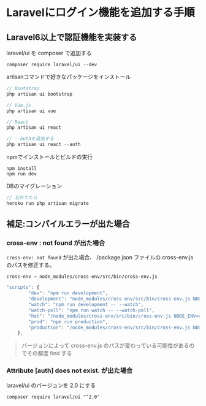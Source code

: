 # Laravelにログイン機能を追加する手順


## Laravel6以上で認証機能を実装する

laravel/ui を composer で追加する
```
composer require laravel/ui --dev
```

artisanコマンドで好きなパッケージをインストール
```js
// Bootstrap
php artisan ui bootstrap

// Vue.js
php artisan ui vue

// React
php artisan ui react
```

```js
// --authを追加する
php artisan ui react --auth
```

npmでインストールとビルドの実行

```
npm install
npm run dev
```

DBのマイグレーション

```js
// 忘れてたら
heroku run php artisan migrate
```

## 補足:コンパイルエラーが出た場合

### cross-env : not found が出た場合

`cross-env: not found` が出た場合、
/package.json ファイルの cross-env.js のパスを修正する。

`cross-env → node_modules/cross-env/src/bin/cross-env.js`

```js
"scripts": {
        "dev": "npm run development",
        "development": "node_modules/cross-env/src/bin/cross-env.js NODE_ENV=development node_modules/webpack/bin/webpack.js --progress --hide-modules --config=node_modules/laravel-mix/setup/webpack.config.js",
        "watch": "npm run development -- --watch",
        "watch-poll": "npm run watch -- --watch-poll",
        "hot": "/node_modules/cross-env/src/bin/cross-env.js NODE_ENV=development node_modules/webpack-dev-server/bin/webpack-dev-server.js --inline --hot --config=node_modules/laravel-mix/setup/webpack.config.js",
        "prod": "npm run production",
        "production": "/node_modules/cross-env/src/bin/cross-env.js NODE_ENV=production node_modules/webpack/bin/webpack.js --no-progress --hide-modules --config=node_modules/laravel-mix/setup/webpack.config.js"
    },
```

> バージョンによって cross-env.js のパスが変わっている可能性があるのでその都度 find する

### Attribute [auth] does not exist.  が出た場合

laravel/ui のバージョンを 2.0 にする
```
composer require laravel/ui "^2.0"
```
<!--stackedit_data:
eyJoaXN0b3J5IjpbMjA5NjA0MjU5N119
-->